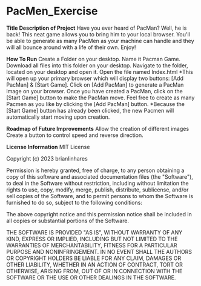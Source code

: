 # PacMen_Exercise

**Title Description of Project**
Have you ever heard of PacMan? Well, he is back! This neat game allows you to bring him to your local browser. You'll be able to generate as many PacMen as your machine can handle and they will all bounce around with a life of their own. Enjoy!

**How To Run**
Create a Folder on your desktop. Name it Pacman Game.
Download all files into this folder on your desktop. 
Navigate to the folder, located on your desktop and open it.
Open the file named Index.html
  *This will open up your primary browser which will display two buttons: [Add PacMan] & [Start Game].
Click on [Add PacMan] to generate a PacMan image on your browser.
Once you have created a PacMan, click on the [Start Game] button to make the PacMan move.
Feel free to create as many Pacmen as you like by clicking the [Add PacMan] button. 
  *Because the [Start Game] button has already been clicked, the new Pacmen will automatically start moving upon creation.

**Roadmap of Future Improvements**
Allow the creation of different images
Create a button to control speed and reverse direction.

**License Information**
MIT License

Copyright (c) 2023 brianlinhares

Permission is hereby granted, free of charge, to any person obtaining a copy
of this software and associated documentation files (the "Software"), to deal
in the Software without restriction, including without limitation the rights
to use, copy, modify, merge, publish, distribute, sublicense, and/or sell
copies of the Software, and to permit persons to whom the Software is
furnished to do so, subject to the following conditions:

The above copyright notice and this permission notice shall be included in all
copies or substantial portions of the Software.

THE SOFTWARE IS PROVIDED "AS IS", WITHOUT WARRANTY OF ANY KIND, EXPRESS OR
IMPLIED, INCLUDING BUT NOT LIMITED TO THE WARRANTIES OF MERCHANTABILITY,
FITNESS FOR A PARTICULAR PURPOSE AND NONINFRINGEMENT. IN NO EVENT SHALL THE
AUTHORS OR COPYRIGHT HOLDERS BE LIABLE FOR ANY CLAIM, DAMAGES OR OTHER
LIABILITY, WHETHER IN AN ACTION OF CONTRACT, TORT OR OTHERWISE, ARISING FROM,
OUT OF OR IN CONNECTION WITH THE SOFTWARE OR THE USE OR OTHER DEALINGS IN THE
SOFTWARE.

